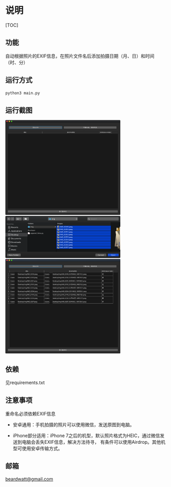 # 说明

[TOC]

## 功能

自动根据照片的EXIF信息，在照片文件名后添加拍摄日期（月、日）和时间（时、分）

## 运行方式

```bash
python3 main.py
```

## 运行截图

<img src="说明.assets/image-20210313215033101.png" alt="image-20210313215033101" style="zoom:35%;" />

<img src="说明.assets/image-20210313215307935.png" alt="image-20210313215307935" style="zoom:35%;" />

<img src="说明.assets/image-20210313215451526.png" alt="image-20210313215451526" style="zoom:35%;" />

## 依赖

见requirements.txt

## 注意事项

重命名必须依赖EXIF信息

- 安卓通用：手机拍摄的照片可以使用微信，发送原图到电脑。

- iPhone部分适用：iPhone 7之后的机型，默认照片格式为HEIC，通过微信发送到电脑会丢失EXIF信息，解决方法待寻， 有条件可以使用Airdrop。其他机型可使用安卓传输方式。

## 邮箱

beardwatt@gmail.com